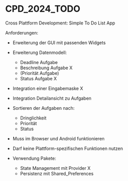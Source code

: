 # CPD_2024_TODO

Cross Plattform Development: Simple To Do List App

Anforderungen: 

* Erweiterung der GUI mit passenden Widgets
* Erweiterung Datenmodell: 
    * Deadline Aufgabe
    * Beschreibung Aufgabe X
    * (Priorität Aufgabe) 
    * Status Aufgabe X
* Integration einer Eingabemaske X
* Integration Detailansicht zu Aufgaben 
* Sortieren der Aufgaben nach: 
    * Dringlichkeit 
    * Priorität 
    * Status

* Muss im Browser und Android funktionieren 
* Darf keine Plattform-spezifischen Funktionen nutzen 
* Verwendung Pakete: 
    * State Management mit Provider X
    * Persistenz mit Shared_Preferences 